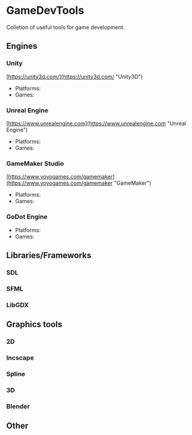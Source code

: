 # GameDevTools

Colletion of useful tools for game development.

## Engines

### Unity

[https://unity3d.com/](https://unity3d.com/ "Unity3D")

- Platforms: 
- Games: 

### Unreal Engine

[https://www.unrealengine.com](https://www.unrealengine.com "Unreal Engine")

- Platforms: 
- Games:

### GameMaker Studio

[https://www.yoyogames.com/gamemaker](https://www.yoyogames.com/gamemaker "GameMaker")

- Platforms: 
- Games:

### GoDot Engine

- Platforms: 
- Games:
 

## Libraries/Frameworks

### SDL
### SFML
### LibGDX

## Graphics tools

### 2D

### Incscape
### Spline

### 3D

### Blender

## Other